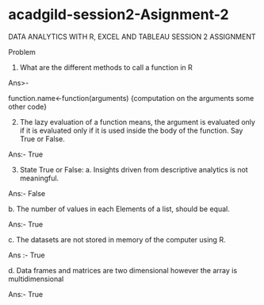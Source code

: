 # acadgild-session2-Asignment-2
DATA ANALYTICS WITH R, EXCEL AND TABLEAU SESSION 2 ASSIGNMENT

Problem
1. What are the different methods to call a function in R

Ans>-

 function.name<-function(arguments)
{computation on the arguments some other code}

2. The lazy evaluation of a function means, the argument is evaluated only if it is evaluated only if it is used inside the body of the function. Say True or False. 

Ans:- True

 3. State True or False: 
a. Insights driven from descriptive analytics is not meaningful.

 Ans:- False

b. The number of values in each Elements of a list, should be equal.

Ans:- True

c. The datasets are not stored in memory of the computer using R. 

Ans :- True

d. Data frames and matrices are two dimensional however the array is multidimensional 

Ans:-  True
